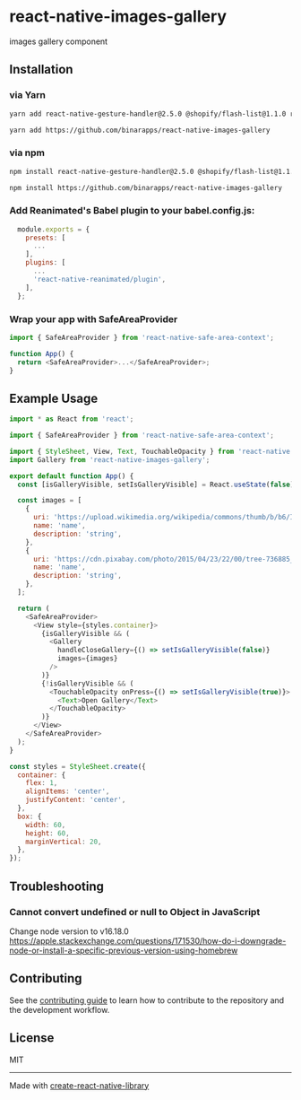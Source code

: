 # react-native-images-gallery
images gallery component
## Installation

### via Yarn

```sh
yarn add react-native-gesture-handler@2.5.0 @shopify/flash-list@1.1.0 react-native-reanimated@2.9.1 react-native-redash@18.1.0 react-native-safe-area-context@4.3.1
```
```sh
yarn add https://github.com/binarapps/react-native-images-gallery
```

### via npm
```sh
npm install react-native-gesture-handler@2.5.0 @shopify/flash-list@1.1.0 react-native-reanimated@2.9.1 react-native-redash@18.1.0 react-native-safe-area-context@4.3.1
```

```sh
npm install https://github.com/binarapps/react-native-images-gallery
```

### Add Reanimated's Babel plugin to your babel.config.js:
```js 
  module.exports = {
    presets: [
      ...
    ],
    plugins: [
      ...
      'react-native-reanimated/plugin',
    ],
  };
  ```
  
  ### Wrap your app with SafeAreaProvider
  
  ```js
  import { SafeAreaProvider } from 'react-native-safe-area-context';

  function App() {
    return <SafeAreaProvider>...</SafeAreaProvider>;
  }

  ```

## Example Usage

```js
import * as React from 'react';

import { SafeAreaProvider } from 'react-native-safe-area-context';

import { StyleSheet, View, Text, TouchableOpacity } from 'react-native';
import Gallery from 'react-native-images-gallery';

export default function App() {
  const [isGalleryVisible, setIsGalleryVisible] = React.useState(false);

  const images = [
    {
      uri: 'https://upload.wikimedia.org/wikipedia/commons/thumb/b/b6/Image_created_with_a_mobile_phone.png/640px-Image_created_with_a_mobile_phone.png',
      name: 'name',
      description: 'string',
    },
    {
      uri: 'https://cdn.pixabay.com/photo/2015/04/23/22/00/tree-736885__480.jpg',
      name: 'name',
      description: 'string',
    },
  ];

  return (
    <SafeAreaProvider>
      <View style={styles.container}>
        {isGalleryVisible && (
          <Gallery
            handleCloseGallery={() => setIsGalleryVisible(false)}
            images={images}
          />
        )}
        {!isGalleryVisible && (
          <TouchableOpacity onPress={() => setIsGalleryVisible(true)}>
            <Text>Open Gallery</Text>
          </TouchableOpacity>
        )}
      </View>
    </SafeAreaProvider>
  );
}

const styles = StyleSheet.create({
  container: {
    flex: 1,
    alignItems: 'center',
    justifyContent: 'center',
  },
  box: {
    width: 60,
    height: 60,
    marginVertical: 20,
  },
});

```

## Troubleshooting
### Cannot convert undefined or null to Object in JavaScript

Change node version to v16.18.0
https://apple.stackexchange.com/questions/171530/how-do-i-downgrade-node-or-install-a-specific-previous-version-using-homebrew



## Contributing

See the [contributing guide](CONTRIBUTING.md) to learn how to contribute to the repository and the development workflow.

## License

MIT

---

Made with [create-react-native-library](https://github.com/callstack/react-native-builder-bob)

